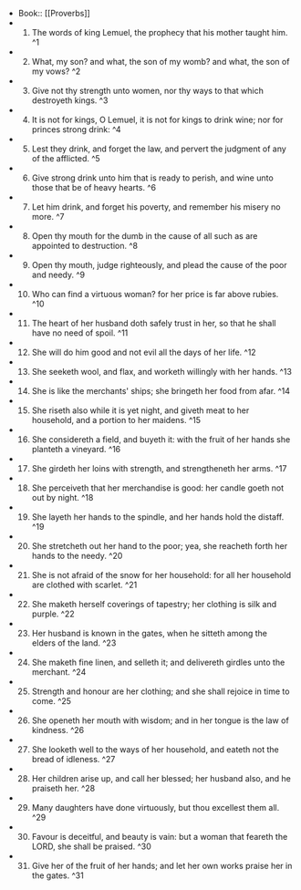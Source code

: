 - Book:: [[Proverbs]]
- 1. The words of king Lemuel, the prophecy that his mother taught him. ^1
- 2. What, my son? and what, the son of my womb? and what, the son of my vows? ^2
- 3. Give not thy strength unto women, nor thy ways to that which destroyeth kings. ^3
- 4. It is not for kings, O Lemuel, it is not for kings to drink wine; nor for princes strong drink: ^4
- 5. Lest they drink, and forget the law, and pervert the judgment of any of the afflicted. ^5
- 6. Give strong drink unto him that is ready to perish, and wine unto those that be of heavy hearts. ^6
- 7. Let him drink, and forget his poverty, and remember his misery no more. ^7
- 8. Open thy mouth for the dumb in the cause of all such as are appointed to destruction. ^8
- 9. Open thy mouth, judge righteously, and plead the cause of the poor and needy. ^9
- 10. Who can find a virtuous woman? for her price is far above rubies. ^10
- 11. The heart of her husband doth safely trust in her, so that he shall have no need of spoil. ^11
- 12. She will do him good and not evil all the days of her life. ^12
- 13. She seeketh wool, and flax, and worketh willingly with her hands. ^13
- 14. She is like the merchants' ships; she bringeth her food from afar. ^14
- 15. She riseth also while it is yet night, and giveth meat to her household, and a portion to her maidens. ^15
- 16. She considereth a field, and buyeth it: with the fruit of her hands she planteth a vineyard. ^16
- 17. She girdeth her loins with strength, and strengtheneth her arms. ^17
- 18. She perceiveth that her merchandise is good: her candle goeth not out by night. ^18
- 19. She layeth her hands to the spindle, and her hands hold the distaff. ^19
- 20. She stretcheth out her hand to the poor; yea, she reacheth forth her hands to the needy. ^20
- 21. She is not afraid of the snow for her household: for all her household are clothed with scarlet. ^21
- 22. She maketh herself coverings of tapestry; her clothing is silk and purple. ^22
- 23. Her husband is known in the gates, when he sitteth among the elders of the land. ^23
- 24. She maketh fine linen, and selleth it; and delivereth girdles unto the merchant. ^24
- 25. Strength and honour are her clothing; and she shall rejoice in time to come. ^25
- 26. She openeth her mouth with wisdom; and in her tongue is the law of kindness. ^26
- 27. She looketh well to the ways of her household, and eateth not the bread of idleness. ^27
- 28. Her children arise up, and call her blessed; her husband also, and he praiseth her. ^28
- 29. Many daughters have done virtuously, but thou excellest them all. ^29
- 30. Favour is deceitful, and beauty is vain: but a woman that feareth the LORD, she shall be praised. ^30
- 31. Give her of the fruit of her hands; and let her own works praise her in the gates. ^31
